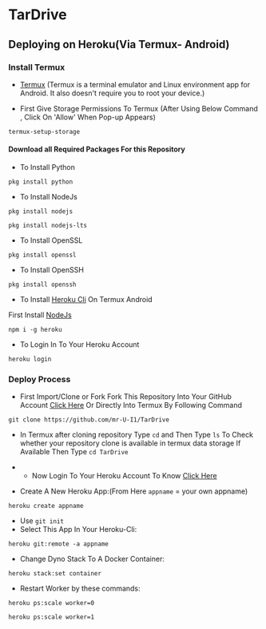 # TarDrive
## Deploying on Heroku(Via Termux- Android)

### Install Termux
- [Termux](https://termux.com/)
(Termux is a terminal emulator and Linux environment app for Android. It also doesn't require you to root your device.)

- First Give Storage Permissions To Termux (After Using Below Command , Click On 'Allow' When Pop-up Appears)
```
termux-setup-storage
```

#### Download all Required Packages For this Repository
- To Install Python
```
pkg install python
```
- To Install NodeJs
```
pkg install nodejs
```
```
pkg install nodejs-lts
```
- To Install OpenSSL
```
pkg install openssl
```
- To Install OpenSSH
```
pkg install openssh
```
- To Install [Heroku Cli](https://devcenter.heroku.com/articles/heroku-cli) On Termux Android

First Install [NodeJs](https://github.com/com/TarDrive/README.md/19)
```
npm i -g heroku
```
- To Login In To Your Heroku Account
```
heroku login
```
### Deploy Process
- First Import/Clone or Fork Fork This Repository Into Your GitHub Account [Click Here](https://t.me/MortalViking) Or Directly Into Termux By Following Command
```
git clone https://github.com/mr-U-I1/TarDrive
```
- In Termux after cloning repository
Type ```cd``` and Then Type ```ls``` To Check whether your repository clone is available in termux data storage
If Available Then Type ```cd TarDrive```
- - Now Login To Your Heroku Account To Know [Click Here](https://t.me/MortalViking)

- Create A New Heroku App:(From Here ```appname``` = your own appname)
```
heroku create appname	
```
- Use ```git init```
- Select This App In Your Heroku-Cli: 
```
heroku git:remote -a appname
```
- Change Dyno Stack To A Docker Container:
```
heroku stack:set container
```



- Restart Worker by these commands:
```
heroku ps:scale worker=0
```
```
heroku ps:scale worker=1
```	 
